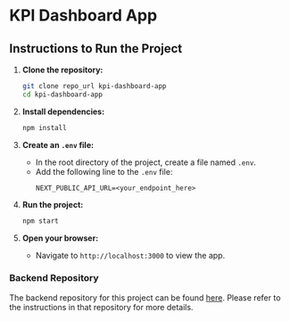 # KPI Dashboard App

## Instructions to Run the Project

1. **Clone the repository:**

   ```sh
   git clone repo_url kpi-dashboard-app
   cd kpi-dashboard-app
   ```

2. **Install dependencies:**

   ```sh
   npm install
   ```

3. **Create an `.env` file:**

   - In the root directory of the project, create a file named `.env`.
   - Add the following line to the `.env` file:
     ```env
     NEXT_PUBLIC_API_URL=<your_endpoint_here>
     ```

4. **Run the project:**

   ```sh
   npm start
   ```

5. **Open your browser:**
   - Navigate to `http://localhost:3000` to view the app.

### Backend Repository

The backend repository for this project can be found [here](https://github.com/hlebon/code-challenge-g-express). Please refer to the instructions in that repository for more details.
